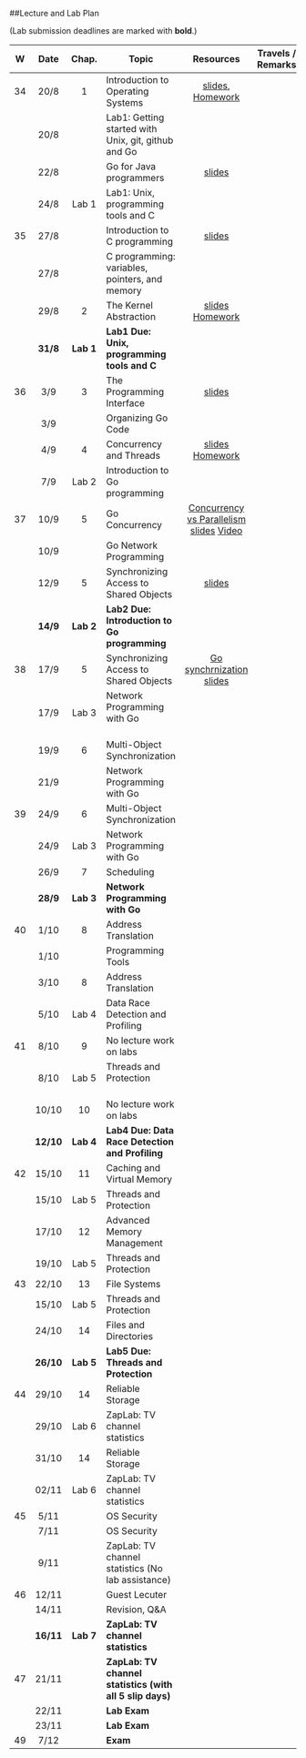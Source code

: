 ##Lecture and Lab Plan

(Lab submission deadlines are marked with **bold**.)

| W    |  Date     | Chap.     | Topic                                            | Resources | Travels / Remarks     |
|:----:|:---------:|:-----:    |--------------------------------------------------|:-------:|:------------:|
|  34  |  20/8     |   1       | Introduction to Operating Systems                |  [slides](https://stavanger.instructure.com/courses/2608/modules/items/29667), [Homework](https://stavanger.instructure.com/courses/2608/modules/items/29611)       |              |
|      |  20/8     |           | Lab1: Getting started with Unix, git, github and Go    |         |              |
|      |  22/8     |           | Go for Java programmers                          |  [slides](https://talks.golang.org/2015/go-for-java-programmers.slide#1)       |              |
|      |  24/8     | Lab 1     | Lab1: Unix, programming tools and C                    |         |              |
|  35  |  27/8     |           | Introduction to C programming                    | [slides]()        |              |
|      |  27/8     |           | C programming: variables, pointers, and memory   |         |              |
|      |  29/8     |   2       | The Kernel Abstraction                           |  [slides]() [Homework]()       |              |
|      |  **31/8**  | **Lab 1** | **Lab1 Due: Unix, programming tools and C**                |         |          |
|  36  |  3/9      |   3       | The Programming Interface                        | [slides]()        |              |
|      |  3/9      |           | Organizing Go Code                               |         |              |
|      |  4/9      |   4       | Concurrency and Threads                          |   [slides]()   [Homework]()   |              |
|      |  7/9      | Lab 2     | Introduction to Go programming                   |         |              |
|  37  |  10/9     |   5       | Go Concurrency           |   [Concurrency vs Parallelism slides](https://talks.golang.org/2012/waza.slide#1) [Video](https://vimeo.com/49718712)    |              |
|      |  10/9     |           | Go Network Programming                                   |         |              |
|      |  12/9     |   5       | Synchronizing Access to Shared Objects           | [slides]()        |              |
|      |  **14/9** | **Lab 2** | **Lab2 Due: Introduction to Go programming**               |         |              |
|  38  |  17/9     |   5       | Synchronizing Access to Shared Objects           |  [Go synchrnization slides]()       |              |
|      |  17/9     | Lab 3     | Network Programming with Go                      |         |              |
|      |  19/9     |   6       | Multi-Object Synchronization                     |         |              |
|      |  21/9     |           | Network Programming with Go      |          | 
|  39  |  24/9     |   6       | Multi-Object Synchronization                     |         |              |
|      |  24/9 | Lab 3 | Network Programming with Go                  |         |              |
|      | 26/9      |   7       | Scheduling                                       |         |              |
|      |  **28/9** | **Lab 3** | **Network Programming with Go**                  |         |              |
|  40  |  1/10     |   8       | Address Translation                              |         |              |
|      |  1/10     |           | Programming Tools                                |         |              |
|      |  3/10     |   8       | Address Translation                              |         |              |
|      |  5/10 | Lab 4 | Data Race Detection and Profiling                            |         |              |
|  41  | 8/10      |   9       | No lecture work on labs                       |         |              |
|      | 8/10      | Lab 5     | Threads and Protection                           |         |              |
|      | 10/10     |  10       | No lecture work on labs                        |         |              |
|      |  **12/10** | **Lab 4** | **Lab4 Due: Data Race Detection and Profiling**                            |         |              |
|  42  | 15/10     |  11       | Caching and Virtual Memory                                     |         |              |
|      | 15/10 | Lab 5 | Threads and Protection   |         |      |
|      | 17/10     |  12       | Advanced Memory Management                                 |         |              |
|      | 19/10 | Lab 5 | Threads and Protection    |         |  |
|  43  |  22/10    |  13       | File Systems                            |         |              |
|      | 15/10 | Lab 5 | Threads and Protection   |         |      |
|      |  24/10    |  14       | Files and Directories                                 |         |              |
|      | **26/10** | **Lab 5** | **Lab5 Due: Threads and Protection**    |         |      |
|  44  | 29/10     |  14       | Reliable Storage                                 |         |              |
|      | 29/10     |  Lab 6         | ZapLab: TV channel statistics |         |              |
|      | 31/10     | 14     | Reliable Storage                     |         |              |
|      | 02/11     | Lab 6     | ZapLab: TV channel statistics                    |         |              |
|  45  | 5/11      |           |  OS Security                               |         |    |
|      | 7/11      |           |  OS Security                                  |         |    |
|      | 9/11     |           | ZapLab: TV channel statistics (No lab assistance)|         |              |
|  46  | 12/11     |           | Guest Lecuter                  |         |              |
|      | 14/11      |           | Revision, Q&A                                   |         |  |
|      | **16/11** | **Lab 7** | **ZapLab: TV channel statistics**                |         |              |
|  47    | 21/11     |           | **ZapLab: TV channel statistics (with all 5 slip days)**                                     |         |              |
|      | 22/11     |           | **Lab Exam**                                     |         |              |
|      | 23/11     |           | **Lab Exam**                                     |         |              |
|  49  | 7/12      |           | **Exam**                                         |         |              |
